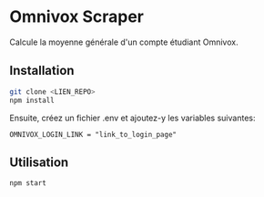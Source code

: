 # Omnivox Scraper

Calcule la moyenne générale d'un compte étudiant Omnivox.

## Installation

```bash
git clone <LIEN_REPO>
npm install
```

Ensuite, créez un fichier .env et ajoutez-y les variables suivantes:

```
OMNIVOX_LOGIN_LINK = "link_to_login_page"
```

## Utilisation

```bash
npm start
```
